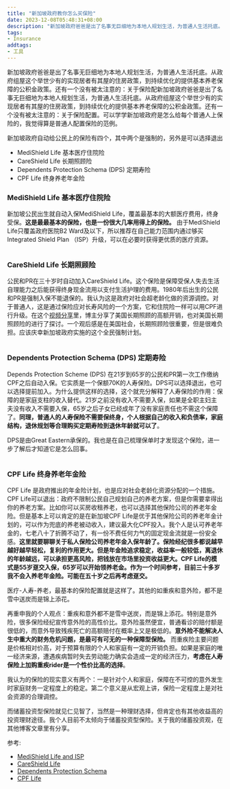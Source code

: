 ```yaml
---
title: "新加坡政府教你怎么买保险"
date: 2023-12-08T05:48:31+08:00
description: "新加坡政府爸爸是出了名事无巨细地为本地人规划生活，为普通人生活托底。从政府组屋这个举世少有的实现居者有其屋的住房政策，到持续优化的提供基本养老保障的公积金政策。还有一个没有被太注意的：关于保险配新加坡政府爸爸是出了名事无巨细地为本地人规划生活，为普通人生活托底。从政府组屋这个举世少有的实现居者有其屋的住房政策，到持续优化的提供基本养老保障的公积金政策。还有一个没有被太注意的：关于保险配置。可以学学新加坡政府是怎么给每个普通人上保险的，我觉得算是普通人配置保险的范例。"
tags: 
- Insurance
addtags:
- 工具
---
```


新加坡政府爸爸是出了名事无巨细地为本地人规划生活，为普通人生活托底。从政府组屋这个举世少有的实现居者有其屋的住房政策，到持续优化的提供基本养老保障的公积金政策。还有一个没有被太注意的：关于保险配新加坡政府爸爸是出了名事无巨细地为本地人规划生活，为普通人生活托底。从政府组屋这个举世少有的实现居者有其屋的住房政策，到持续优化的提供基本养老保障的公积金政策。还有一个没有被太注意的：关于保险配置。可以学学新加坡政府是怎么给每个普通人上保险的，我觉得算是普通人配置保险的范例。

新加坡政府自动给公民上的保险有四个，其中两个是强制的，另外是可以选择退出
- MediShield Life 基本医疗住院险
- CareShield Life 长期照顾险
- Dependents Protection Schema (DPS) 定期寿险
- CPF Life 终身养老年金险

### MediShield Life 基本医疗住院险

新加坡公民出生就自动入保MediShield Life，覆盖最基本的大额医疗费用，终身受保。**这是最最基本的保险，也是一份很大几率用得上的保险。** 由于MediShield Life只覆盖政府医院B2 Ward及以下，所以推荐在自己能力范围内通过够买Integrated Shield Plan （ISP）升级，可以在必要时获得更优质的医疗资源。

<div>
    <span class="image fit" style="max-width: 400px;"><img src="https://s3.ap-southeast-1.amazonaws.com/littlecheesecake.me/money.sense/gov_insurance/gov_insurance_medishield.png" alt="" /></span>
</div>

### CareShield Life 长期照顾险

公民和PR在三十岁时自动加入CareShield Life。这个保险是保障受保人失去生活自理能力之后能获得终身现金流用以支付生活护理的费用。1980年后出生的公民和PR是强制入保不能退保的。我认为这是政府对社会超老龄化做的资源调控。对于普通人，这是通过保险应对长寿风险的一个方案，它和住院险一样可以用CPF进行升级。在这个[视频分享](https://www.youtube.com/watch?v=-nqSEUA7ZLk&t=339s)里，博主分享了美国长期照顾的高额开销，也对美国长期照顾险的进行了探讨。一个观后感是在美国社会，长期照顾险很重要，但是很难负担。应该庆幸新加坡政府实施的这个全民强制计划。

<div>
    <span class="image fit" style="max-width: 400px;"><img src="https://s3.ap-southeast-1.amazonaws.com/littlecheesecake.me/money.sense/gov_insurance/gov_insurance_careshield.png" alt="" /></span>
</div>

### Dependents Protection Schema (DPS) 定期寿险

Depends Protection Scheme (DPS) 在21岁到65岁的公民和PR第一次工作缴纳CPF之后自动入保。它实质是一个保额70K的人寿保险。DPS可以选择退出，也可以选择提前加入。为什么提供这样的选择，这个就充分解释了人寿保险的作用：保障的是家庭支柱的收入替代。21岁之前没有收入不需要入保，如果是全职主妇主夫没有收入不需要入保，65岁之后子女已经成年了没有家庭责任也不需这个保障了。**同理，普通人的人寿保险不需要保终身，个人根据自己的收入和负债率，家庭结构，退休规划等合理购买定期寿险到退休年龄就可以了**。

DPS是由Great Eastern承保的。我也是在自己梳理保单时才发现这个保险，进一步了解后才知道它是怎么回事。

<div>
    <span class="image fit" style="max-width: 400px;"><img src="https://s3.ap-southeast-1.amazonaws.com/littlecheesecake.me/money.sense/gov_insurance/gov_insurance_dps.png" alt="" /></span>
</div>

### CPF Life 终身养老年金险

CPF Life 是政府推出的年金险计划，也是应对社会老龄化资源分配的一个措施。CPF Life可以退出：政府不限制公民自己规划自己的养老方案，但是你需要拿得出你的养老方案。比如你可以买房收租养老，也可以选择其他保险公司的养老年金险。但是基本上可以肯定的是在新加坡CPF Life是优于其他保险公司的养老年金计划的，可以作为兜底的养老被动收入，建议最大化CPF投入。我个人是认可养老年金的，七老八十了折腾不动了，有一份不费任何力气的固定现金流就是一份安全感。**这里就要聊聊关于私人保险公司养老年金入保年龄了。保险经纪很多都说越早越好越早轻松，复利的作用更大。但是年金险追求稳定，收益率一般较低，离退休的年龄越远，可以承担更高风险，把钱放在市场里投资收益更大。CPF Life的模式是55岁趸交入保，65岁可以开始领养老金。作为一个时间参考，目前三十多岁我不会入养老年金险。可能在五十岁之后再考虑趸交。**

医疗-人寿-养老，最基本的保险配置就是这样了。其他的如重疾和意外险，都不是雪中送炭而是锦上添花。

再重申我的个人观点：重疾和意外都不是雪中送炭，而是锦上添花。特别是意外险，很多保险经纪宣传意外险的高性价比。意外险虽然便宜，普通看诊的赔付额是很低的，而意外导致残疾死亡的高额赔付在概率上又是极低的。**意外险不能解决人生中重大的财务危机问题，是最可有可无的一种保障型保险。** 而重疾险主要问题是价格相对价高，对于预算有限的个人和家庭有一定的开销负担。如果是家庭的唯一经济来源，遭遇疾病暂时失去劳动能力确实会造成一定的经济压力，**考虑在人寿保险上加购重疾rider是一个性价比高的选择**。

我认为的保险的现实意义有两个：一是针对个人和家庭，保障在不可控的意外发生时家庭财务一定程度上的稳定。第二个意义是从宏观上讲，保险一定程度上是对社会资源的合理调控。

而储蓄投资型保险就见仁见智了，当然是一种理财选择，但肯定也有其他收益高的投资理财途径。我个人目前不太倾向于储蓄投资型保险。关于我的储蓄投资观，在其他博客文章里有分享。

参考:
- [MediShield Life and ISP](https://www.moh.gov.sg/healthcare-schemes-subsidies/medishield-life)
- [CareShield Life](https://www.careshieldlife.gov.sg/home.html)
- [Dependents Protection Schema](https://www.cpf.gov.sg/member/account-services/providing-for-your-loved-ones/insuring-to-protect-your-dependants)
- [CPF Life](https://www.cpf.gov.sg/member/retirement-income/monthly-payouts/cpf-life)